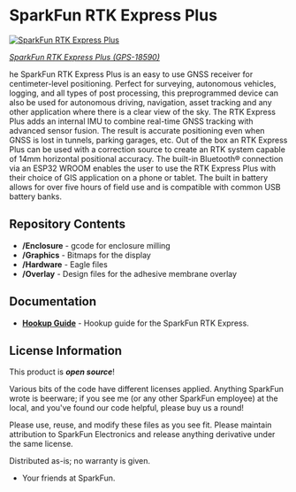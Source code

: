SparkFun RTK Express Plus
===========================================================

[![SparkFun RTK Express Plus](https://cdn.sparkfun.com//assets/parts/1/8/0/7/5/18590-SparkFun_RTK_Express_Plus-04.jpg)](https://www.sparkfun.com/products/18590)

[*SparkFun RTK Express Plus (GPS-18590)*](https://www.sparkfun.com/products/18590)

he SparkFun RTK Express Plus is an easy to use GNSS receiver for centimeter-level positioning. Perfect for surveying, autonomous vehicles, logging, and all types of post processing, this preprogrammed device can also be used for autonomous driving, navigation, asset tracking and any other application where there is a clear view of the sky. The RTK Express Plus adds an internal IMU to combine real-time GNSS tracking with advanced sensor fusion. The result is accurate positioning even when GNSS is lost in tunnels, parking garages, etc. Out of the box an RTK Express Plus can be used with a correction source to create an RTK system capable of 14mm horizontal positional accuracy. The built-in Bluetooth® connection via an ESP32 WROOM enables the user to use the RTK Express Plus with their choice of GIS application on a phone or tablet. The built in battery allows for over five hours of field use and is compatible with common USB battery banks.

Repository Contents
-------------------

* **/Enclosure** - gcode for enclosure milling
* **/Graphics** - Bitmaps for the display
* **/Hardware** - Eagle files
* **/Overlay** - Design files for the adhesive membrane overlay

Documentation
--------------

* **[Hookup Guide](https://learn.sparkfun.com/tutorials/sparkfun-rtk-express-hookup-guide)** - Hookup guide for the SparkFun RTK Express.

License Information
-------------------

This product is _**open source**_!

Various bits of the code have different licenses applied. Anything SparkFun wrote is beerware; if you see me (or any other SparkFun employee) at the local, and you've found our code helpful, please buy us a round!

Please use, reuse, and modify these files as you see fit. Please maintain attribution to SparkFun Electronics and release anything derivative under the same license.

Distributed as-is; no warranty is given.

- Your friends at SparkFun.
